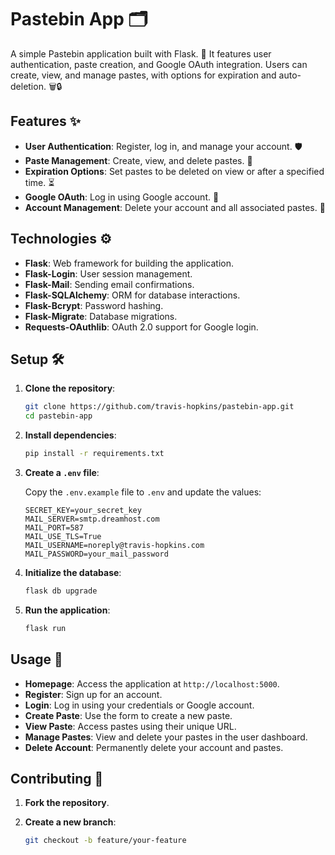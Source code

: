 # Pastebin App 🗂️

A simple Pastebin application built with Flask. 🚀 It features user authentication, paste creation, and Google OAuth integration. Users can create, view, and manage pastes, with options for expiration and auto-deletion. 🗑️🔒

## Features ✨

- **User Authentication**: Register, log in, and manage your account. 🛡️
- **Paste Management**: Create, view, and delete pastes. 📝
- **Expiration Options**: Set pastes to be deleted on view or after a specified time. ⏳
- **Google OAuth**: Log in using Google account. 🔑
- **Account Management**: Delete your account and all associated pastes. 🧹

## Technologies ⚙️

- **Flask**: Web framework for building the application.
- **Flask-Login**: User session management.
- **Flask-Mail**: Sending email confirmations.
- **Flask-SQLAlchemy**: ORM for database interactions.
- **Flask-Bcrypt**: Password hashing.
- **Flask-Migrate**: Database migrations.
- **Requests-OAuthlib**: OAuth 2.0 support for Google login.

## Setup 🛠️

1. **Clone the repository**:

    ```bash
    git clone https://github.com/travis-hopkins/pastebin-app.git
    cd pastebin-app
    ```

2. **Install dependencies**:

    ```bash
    pip install -r requirements.txt
    ```

3. **Create a `.env` file**:

    Copy the `.env.example` file to `.env` and update the values:

    ```env
    SECRET_KEY=your_secret_key
    MAIL_SERVER=smtp.dreamhost.com
    MAIL_PORT=587
    MAIL_USE_TLS=True
    MAIL_USERNAME=noreply@travis-hopkins.com
    MAIL_PASSWORD=your_mail_password
    ```

4. **Initialize the database**:

    ```bash
    flask db upgrade
    ```

5. **Run the application**:

    ```bash
    flask run
    ```

## Usage 🚀

- **Homepage**: Access the application at `http://localhost:5000`.
- **Register**: Sign up for an account.
- **Login**: Log in using your credentials or Google account.
- **Create Paste**: Use the form to create a new paste.
- **View Paste**: Access pastes using their unique URL.
- **Manage Pastes**: View and delete your pastes in the user dashboard.
- **Delete Account**: Permanently delete your account and pastes.

## Contributing 🤝

1. **Fork the repository**.
2. **Create a new branch**:
   
   ```bash
   git checkout -b feature/your-feature

